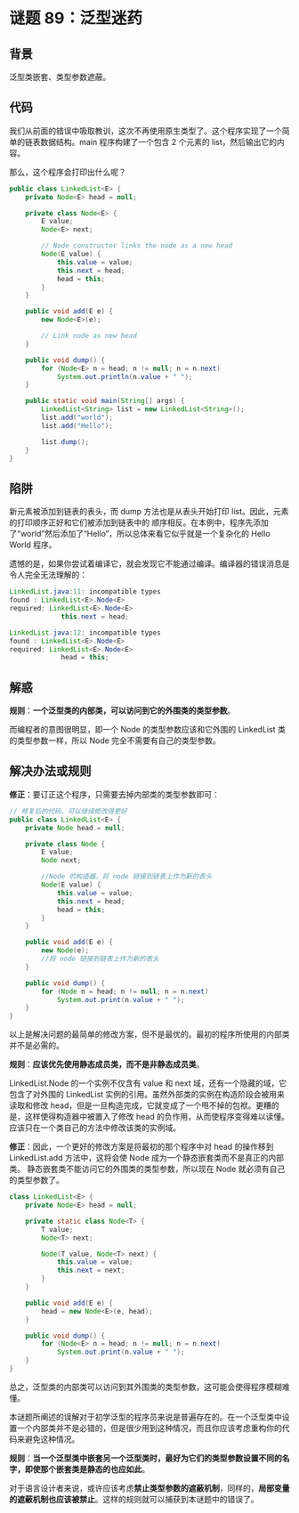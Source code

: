 # 谜题 89：泛型迷药  

## 背景

泛型类嵌套、类型参数遮蔽。

## 代码

我们从前面的错误中吸取教训，这次不再使用原生类型了。这个程序实现了一个简单的链表数据结构。main 程序构建了一个包含 2 个元素的 list，然后输出它的内容。

那么，这个程序会打印出什么呢？  

```java
public class LinkedList<E> {
    private Node<E> head = null;

    private class Node<E> {
        E value;
        Node<E> next;

        // Node constructor links the node as a new head
        Node(E value) {
            this.value = value;
            this.next = head;
            head = this;
        }
    }

    public void add(E e) {
        new Node<E>(e);

        // Link node as new head
    }

    public void dump() {
        for (Node<E> n = head; n != null; n = n.next)
            System.out.println(n.value + " ");
    }

    public static void main(String[] args) {
        LinkedList<String> list = new LinkedList<String>();
        list.add("world");
        list.add("Hello");

        list.dump();
    }
}
```

## 陷阱

新元素被添加到链表的表头，而 dump 方法也是从表头开始打印 list。因此，元素的打印顺序正好和它们被添加到链表中的
顺序相反。在本例中，程序先添加了“world”然后添加了“Hello”，所以总体来看它似乎就是一个复杂化的 Hello World 程序。

遗憾的是，如果你尝试着编译它，就会发现它不能通过编译。编译器的错误消息是令人完全无法理解的：

```java
LinkedList.java:11: incompatible types
found : LinkedList<E>.Node<E>
required: LinkedList<E>.Node<E>
             this.next = head;

LinkedList.java:12: incompatible types
found : LinkedList<E>.Node<E>
required: LinkedList<E>.Node<E>
             head = this;   
```

## 解惑

**规则**：**一个泛型类的内部类，可以访问到它的外围类的类型参数**。

而编程者的意图很明显，即一个 Node 的类型参数应该和它外围的 LinkedList 类的类型参数一样，所以 Node 完全不需要有自己的类型参数。    

## 解决办法或规则

**修正**：要订正这个程序，只需要去掉内部类的类型参数即可：  

```java
// 修复后的代码，可以继续修改得更好
public class LinkedList<E> {
    private Node head = null;

    private class Node {
        E value;
        Node next;

        //Node 的构造器，将 node 链接到链表上作为新的表头
        Node(E value) {
            this.value = value;
            this.next = head;
            head = this;
        }
    }

    public void add(E e) {
        new Node(e);
        //将 node 链接到链表上作为新的表头
    }

    public void dump() {
        for (Node n = head; n != null; n = n.next)
            System.out.print(n.value + " ");
    }
}
```

以上是解决问题的最简单的修改方案，但不是最优的。最初的程序所使用的内部类并不是必需的。

**规则**：**应该优先使用静态成员类，而不是非静态成员类**。

LinkedList.Node 的一个实例不仅含有 value 和 next 域，还有一个隐藏的域，它包含了对外围的 LinkedList 实例的引用。虽然外部类的实例在构造阶段会被用来读取和修改 head，但是一旦构造完成，它就变成了一个甩不掉的包袱。更糟的是，这样使得构造器中被置入了修改 head 的负作用，从而使程序变得难以读懂。应该只在一个类自己的方法中修改该类的实例域。

**修正**：因此，一个更好的修改方案是将最初的那个程序中对 head 的操作移到 LinkedList.add 方法中，这将会使 Node 成为一个静态嵌套类而不是真正的内部类。  静态嵌套类不能访问它的外围类的类型参数，所以现在 Node 就必须有自己的类型参数了。

```java
class LinkedList<E> {
    private Node<E> head = null;

    private static class Node<T> {
        T value; 
        Node<T> next;

        Node(T value, Node<T> next) {
            this.value = value;
            this.next = next;
        }
    }

    public void add(E e) {
        head = new Node<E>(e, head);
    }

    public void dump() {
        for (Node<E> n = head; n != null; n = n.next)
            System.out.print(n.value + " ");
    }
}
```

总之，泛型类的内部类可以访问到其外围类的类型参数，这可能会使得程序模糊难懂。

本谜题所阐述的误解对于初学泛型的程序员来说是普遍存在的。在一个泛型类中设置一个内部类并不是必错的，但是很少用到这种情况，而且你应该考虑重构你的代码来避免这种情况。

**规则**：**当一个泛型类中嵌套另一个泛型类时，最好为它们的类型参数设置不同的名字，即使那个嵌套类是静态的也应如此**。

对于语言设计者来说，或许应该考虑**禁止类型参数的遮蔽机制**，同样的，**局部变量的遮蔽机制也应该被禁止**。这样的规则就可以捕获到本谜题中的错误了。  

